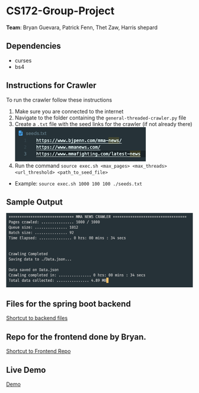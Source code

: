# CS172-Group-Project

**Team**: Bryan Guevara, Patrick Fenn, Thet Zaw, Harris shepard

## Dependencies
* curses
* bs4

## Instructions for Crawler
To run the crawler follow these instructions
1. Make sure you are connected to the internet
2. Navigate to the folder containing the `general-threaded-crawler.py` file
3. Create a `.txt` file with the seed links for the crawler (if not already there)
![](./images/input.png)
4. Run the command `source exec.sh <max_pages> <max_threads> <url_threshold> <path_to_seed_file>`
* Example: `source exec.sh 1000 100 100 ./seeds.txt `


## Sample Output
![](./images/output.png)


## Files for the spring boot backend 
[Shortcut to backend files](./gs-spring-boot/complete/src/main/java/com/example/springboot/)

## Repo for the frontend done by Bryan.
[Shortcut to Frontend Repo](https://github.com/Guevara-Bryan/mma-search)

## Live Demo
[Demo](http://mma-search.herokuapp.com/)

